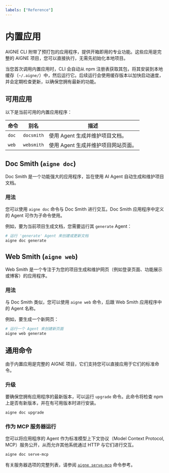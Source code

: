 ```yaml
---
labels: ["Reference"]
---
```


# 内置应用

AIGNE CLI 附带了预打包的应用程序，提供开箱即用的专业功能。这些应用是完整的 AIGNE 项目，您可以直接执行，无需先初始化本地项目。

当您首次调用内置应用时，CLI 会自动从 npm 注册表获取其包，将其安装到本地缓存（`~/.aigne/`）中，然后运行它。后续运行会使用缓存版本以加快启动速度，并会定期检查更新，以确保您拥有最新的功能。

## 可用应用

以下是当前可用的内置应用程序：

| 命令 | 别名 | 描述 |
|---|---|---|
| `doc` | `docsmith` | 使用 Agent 生成并维护项目文档。 |
| `web` | `websmith` | 使用 Agent 生成并维护项目网站页面。 |

## Doc Smith (`aigne doc`)

Doc Smith 是一个功能强大的应用程序，旨在使用 AI Agent 自动生成和维护项目文档。

### 用法

您可以使用 `aigne doc` 命令与 Doc Smith 进行交互。Doc Smith 应用程序中定义的 Agent 可作为子命令使用。

例如，要为当前项目生成文档，您需要运行其 `generate` Agent：

```bash title="生成项目文档" icon=lucide:terminal
# 运行 'generate' Agent 来创建或更新文档
aigne doc generate
```

## Web Smith (`aigne web`)

Web Smith 是一个专注于为您的项目生成和维护网页（例如登录页面、功能展示或博客）的应用程序。

### 用法

与 Doc Smith 类似，您可以使用 `aigne web` 命令，后跟 Web Smith 应用程序中的 Agent 名称。

例如，要生成一个新网页：

```bash title="生成新网页" icon=lucide:terminal
# 运行一个 Agent 来创建新页面
aigne web generate
```

## 通用命令

由于内置应用是完整的 AIGNE 项目，它们支持您可以直接应用于它们的标准命令。

### 升级

要确保您拥有应用程序的最新版本，可以运行 `upgrade` 命令。此命令将检查 npm 上是否有新版本，并在有可用版本时进行安装。

```bash title="升级 Doc Smith" icon=lucide:terminal
aigne doc upgrade
```

### 作为 MCP 服务器运行

您可以将应用程序的 Agent 作为标准模型上下文协议（Model Context Protocol, MCP）服务公开，从而允许其他系统通过 HTTP 与它们进行交互。

```bash title="运行 Doc Smith Agent 服务" icon=lucide:terminal
aigne doc serve-mcp
```

有关服务器选项的完整列表，请参阅 [`aigne serve-mcp`](./command-reference-serve-mcp.md) 命令参考。
